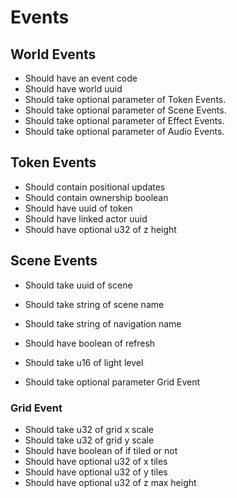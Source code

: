 # Events

## World Events


- Should have an event code
- Should have world uuid
- Should take optional parameter of Token Events.
- Should take optional parameter of Scene Events.
- Should take optional parameter of Effect Events.
- Should take optional parameter of Audio Events. 
  
## Token Events

- Should contain positional updates
- Should contain ownership boolean
- Should have uuid of token
- Should have linked actor uuid
- Should have optional u32 of z height

## Scene Events

- Should take uuid of scene
- Should take string of scene name
- Should take string of navigation name
- Should have boolean of refresh 
- Should take u16 of light level

- Should take optional parameter Grid Event

### Grid Event

- Should take u32 of grid x scale
- Should take u32 of grid y scale
- Should have boolean of if tiled or not
- Should have optional u32 of x tiles
- Should have optional u32 of y tiles
- Should have optional u32 of z max height
